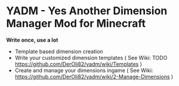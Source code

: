 # YADM - Yes Another Dimension Manager Mod for Minecraft

**Write once, use a lot**

- Template based dimension creation
- Write your customized dimension templates ( See Wiki: TODO https://github.com/DerOli82/yadm/wiki/Templates )
- Create and manage your dimensions ingame ( See Wiki: https://github.com/DerOli82/yadm/wiki/2-Manage-Dimensions )

